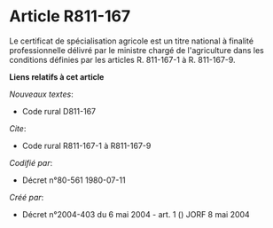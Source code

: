 # Article R811-167

Le certificat de spécialisation agricole est un titre national à finalité professionnelle délivré par le ministre chargé de
l'agriculture dans les conditions définies par les articles R. 811-167-1 à R. 811-167-9.

**Liens relatifs à cet article**

_Nouveaux textes_:

  - Code rural D811-167

_Cite_:

  - Code rural R811-167-1 à R811-167-9

_Codifié par_:

  - Décret n°80-561 1980-07-11

_Créé par_:

  - Décret n°2004-403 du 6 mai 2004 - art. 1 () JORF 8 mai 2004
